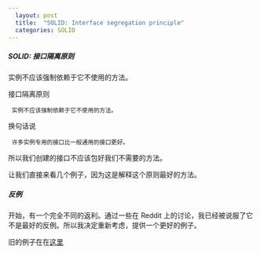 ```yaml
---
  layout: post
  title:  "SOLID: Interface segregation principle"
  categories: SOLID
---
```


##### SOLID: 接口隔离原则

实例不应该强制依赖于它不使用的方法。

<!-- more -->

接口隔离原则

   >
     实例不应该强制依赖于它不使用的方法。

换句话说

   >
     许多实例专用的接口比一般通用的接口更好。

所以我们创建的接口不应该包好我们不需要的方法。

让我们直接来看几个例子，因为这是解释这个原则最好的方法。

##### 反例

开始，有一个完全不同的返利。通过一些在 Reddit
上的讨论，我已经被说服了它不是最好的反例。所以我决定重新考虑，提供一个更好的例子。

旧的例子在在[这里](https://gist.github.com/marcinjak/1c138c9cd3ab23e90d2605fe13620e69)
